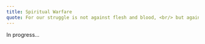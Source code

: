 ```yaml
---
title: Spiritual Warfare
quote: For our struggle is not against flesh and blood, <br/> but against... the spiritual forces of evil <br/> in the heavenly realms. <br/> - Ephesians 6:12ac
---
```

In progress...
